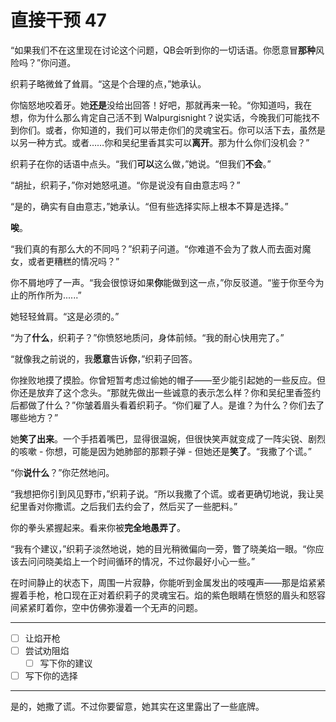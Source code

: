 # 直接干预 47

“如果我们不在这里现在讨论这个问题，QB会听到你的一切话语。你愿意冒**那种**风险吗？”你问道。

织莉子略微耸了耸肩。“这是个合理的点，”她承认。

你恼怒地咬着牙。她**还是**没给出回答！好吧，那就再来一轮。“你知道吗，我在想，你为什么那么肯定自己活不到 Walpurgisnight？说实话，今晚我们可能找不到你们。或者，你知道的，我们可以带走你们的灵魂宝石。你可以活下去，虽然是以另一种方式。或者……你和吴纪里香其实可以**离开**。那为什么你们没机会？”

织莉子在你的话语中点头。“我们**可以**这么做，”她说。“但我们**不会**。”

“胡扯，织莉子，”你对她怒吼道。“你是说没有自由意志吗？”

“是的，确实有自由意志，”她承认。“但有些选择实际上根本不算是选择。”

**唉**。

“我们真的有那么大的不同吗？”织莉子问道。“你难道不会为了救人而去面对魔女，或者更糟糕的情况吗？”

你不屑地哼了一声。“我会很惊讶如果**你**能做到这一点，”你反驳道。“鉴于你至今为止的所作所为......”

她轻轻耸肩。“这是必须的。”

“为了**什么**，织莉子？”你愤怒地质问，身体前倾。“我的耐心快用完了。”

“就像我之前说的，我**愿意**告诉**你**，”织莉子回答。

你挫败地摸了摸脸。你曾短暂考虑过偷她的帽子——至少能引起她的一些反应。但你还是放弃了这个念头。“那就先做出一些诚意的表示怎么样？你和吴纪里香签约后都做了什么？”你皱着眉头看着织莉子。“你们雇了人。是谁？为什么？你们去了哪些地方？”

她**笑了出来**。一个手捂着嘴巴，显得很温婉，但很快笑声就变成了一阵尖锐、剧烈的咳嗽 - 你想，可能是因为她肺部的那颗子弹 - 但她还是**笑了**。“我撒了个谎。”

“你**说什么**？”你茫然地问。

“我想把你引到风见野市，”织莉子说。“所以我撒了个谎。或者更确切地说，我让吴纪里香对你撒谎。之后我们去约会了，然后买了一些肥料。”

你的拳头紧握起来。看来你被**完全地愚弄了**。

“我有个建议，”织莉子淡然地说，她的目光稍微偏向一旁，瞥了晓美焰一眼。“你应该去问问晓美焰上一个时间循环的情况，不过你最好小心一些。”

在时间静止的状态下，周围一片寂静，你能听到金属发出的吱嘎声——那是焰紧紧握着手枪，枪口现在正对着织莉子的灵魂宝石。焰的紫色眼睛在愤怒的眉头和怒容间紧紧盯着你，空中仿佛弥漫着一个无声的问题。

---

- [ ] 让焰开枪
- [ ] 尝试劝阻焰
  - [ ] 写下你的建议
- [ ] 写下你的选择

---

是的，她撒了谎。不过你要留意，她其实在这里露出了一些底牌。
